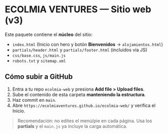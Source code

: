 # ECOLMIA VENTURES — Sitio web (v3)

Este paquete contiene el **núcleo** del sitio:
- `index.html` (Inicio con hero y botón **Bienvenidos** -> `alojamientos.html`)
- `partials/header.html` y `partials/footer.html` (incluidos vía JS)
- `css/base.css`, `js/main.js`
- `robots.txt` y `sitemap.xml`

## Cómo subir a GitHub
1. Entra a tu repo `ecolmia-web` y presiona **Add file > Upload files**.
2. Sube el contenido de esta carpeta **manteniendo la estructura**.
3. Haz commit en `main`.
4. Abre `https://ecolmiaventures.github.io/ecolmia-web/` y verifica el Inicio.

> Recomendación: no edites el menú/pie en cada página. Usa los **partials** y el `main.js` ya incluye la carga automática.
